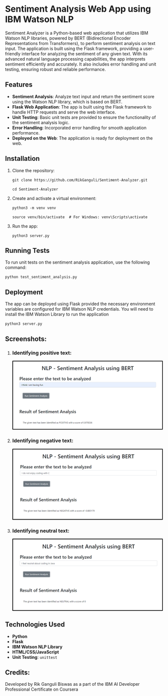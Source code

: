 <h1>Sentiment Analysis Web App using IBM Watson NLP</h1>
  
<p>
  Sentiment Analyzer is a Python-based web application that utilizes IBM Watson NLP libraries, powered by BERT (Bidirectional Encoder Representations from Transformers), to perform sentiment analysis on text input. The application is built using the Flask framework, providing a user-friendly interface for analyzing the sentiment of any given text. With its advanced natural language processing capabilities, the app interprets sentiment efficiently and accurately. It also includes error handling and unit testing, ensuring robust and reliable performance.
  </p>
  
  <h2>Features</h2>
  <ul>
   <li><strong>Sentiment Analysis</strong>: Analyze text input and return the sentiment score using the Watson NLP library, which is based on BERT.</li>
    <li><strong>Flask Web Application</strong>: The app is built using the Flask framework to handle HTTP requests and serve the web interface.</li>
    <li><strong>Unit Testing</strong>: Basic unit tests are provided to ensure the functionality of the sentiment analysis logic.</li>
    <li><strong>Error Handling</strong>: Incorporated error handling for smooth application performance.</li>
    <li><strong>Deployed on the Web</strong>: The application is ready for deployment on the web.</li>
  </ul>
  
  <h2>Installation</h2>
  <ol>
    <li>Clone the repository:
      <pre><code>git clone https://github.com/RikGanguli/Sentiment-Analyzer.git</code></pre>
      <pre><code>cd Sentiment-Analyzer</code></pre>
    </li>
    <li>Create and activate a virtual environment:
      <pre><code>python3 -m venv venv</code></pre>
      <pre><code>source venv/bin/activate  # For Windows: venv\Scripts\activate</code></pre>
    </li>
    <li>Run the app:
      <pre><code>python3 server.py</code></pre>
    </li>
  </ol>

  <h2>Running Tests</h2>
  <p>To run unit tests on the sentiment analysis application, use the following command:</p>
  <pre><code>python test_sentiment_analysis.py</code></pre>

  <h2>Deployment</h2>
  <p>The app can be deployed using Flask provided the necessary environment variables are configured for IBM Watson NLP credentials. You will need to install the IBM Watson Library to run the application</p>
  <pre><code>python3 server.py</code></pre>

  <h2>Screenshots:</h2>
<ol>
  <li>
    <h3>Identifying positive text:</h3>
    <img src="Sentiment_Positive.png" alt="Positive Sentiment" style="border: 2px solid black; padding: 5px;">
  </li>

  <li>
    <h3>Identifying negative text:</h3>
    <img src="Sentiment_Negative.png" alt="Negative Sentiment" style="border: 2px solid black; padding: 5px;">
  </li>

  <li>
    <h3>Identifying neutral text:</h3>
    <img src="Sentiment_Neutral.png" alt="Neutral Sentiment" style="border: 2px solid black; padding: 5px;">
  </li>
</ol>
  

  <h2>Technologies Used</h2>
  <ul>
    <li><strong>Python</strong></li>
    <li><strong>Flask</strong></li>
    <li><strong>IBM Watson NLP Library</strong></li>
    <li><strong>HTML/CSS/JavaScript</strong></li>
    <li><strong>Unit Testing</strong>: <code>unittest</code></li>
  </ul>

  <h2>Credits:</h2>
  <p>Developed by Rik Ganguli Biswas as a part of the IBM AI Developer Professional Certificate on Coursera</p>

